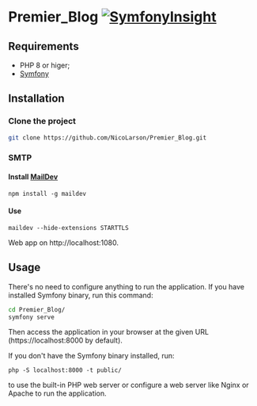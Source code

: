 # Premier_Blog [![SymfonyInsight](https://insight.symfony.com/projects/80c2e91e-263b-4803-bf02-45562fce5233/small.svg)](https://insight.symfony.com/projects/80c2e91e-263b-4803-bf02-45562fce5233)

## Requirements
- PHP 8 or higer;
- [Symfony](https://symfony.com/doc/current/setup.html)

## Installation
### Clone the project
```bash
git clone https://github.com/NicoLarson/Premier_Blog.git
```

### SMTP
#### Install [MailDev](https://github.com/maildev/maildev)
```bash=
npm install -g maildev
```
#### Use
```bash=
maildev --hide-extensions STARTTLS
```
Web app on http://localhost:1080.

## Usage
There's no need to configure anything to run the application. If you have installed Symfony binary, run this command:

``` bash
cd Premier_Blog/
symfony serve
``` 

Then access the application in your browser at the given URL (https://localhost:8000 by default).

If you don't have the Symfony binary installed, run:
```
php -S localhost:8000 -t public/
```
 to use the built-in PHP web server or configure a web server like Nginx or Apache to run the application.
